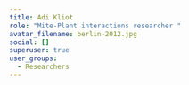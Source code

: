 ```yaml
---
title: Adi Kliot
role: "Mite-Plant interactions researcher "
avatar_filename: berlin-2012.jpg
social: []
superuser: true
user_groups:
  - Researchers
---
```

